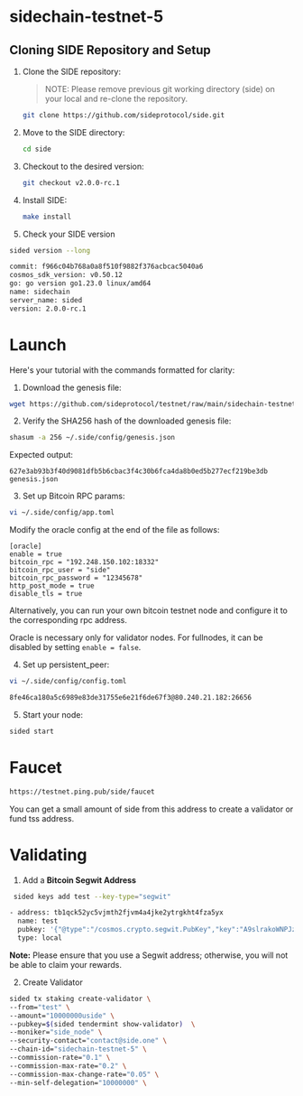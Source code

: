 # sidechain-testnet-5

## Cloning SIDE Repository and Setup
1. Clone the SIDE repository:
   > NOTE: Please remove previous git working directory (side) on your local and re-clone the repository. 

   ```sh
   git clone https://github.com/sideprotocol/side.git
   ```

2. Move to the SIDE directory:
   ```sh
   cd side
   ```

3. Checkout to the desired version:
   ```sh
   git checkout v2.0.0-rc.1
   ```

4. Install SIDE:
   ```sh
   make install
   ```

5. Check your SIDE version
```sh
sided version --long
```

```sh
commit: f966c04b768a0a8f510f9882f376acbcac5040a6
cosmos_sdk_version: v0.50.12
go: go version go1.23.0 linux/amd64
name: sidechain
server_name: sided
version: 2.0.0-rc.1
```

# Launch
Here's your tutorial with the commands formatted for clarity:

1. Download the genesis file:
```sh
wget https://github.com/sideprotocol/testnet/raw/main/sidechain-testnet-5/genesis.json -O ~/.side/config/genesis.json
```

2. Verify the SHA256 hash of the downloaded genesis file:
```sh
shasum -a 256 ~/.side/config/genesis.json
```
Expected output:
```
627e3ab93b3f40d9081dfb5b6cbac3f4c30b6fca4da8b0ed5b277ecf219be3db  genesis.json
```

3. Set up Bitcoin RPC params:
```sh
vi ~/.side/config/app.toml
```

Modify the oracle config at the end of the file as follows:
```
[oracle]
enable = true
bitcoin_rpc = "192.248.150.102:18332"
bitcoin_rpc_user = "side"
bitcoin_rpc_password = "12345678"
http_post_mode = true
disable_tls = true
```
Alternatively, you can run your own bitcoin testnet node and configure it to the corresponding rpc address.

Oracle is necessary only for validator nodes. For fullnodes, it can be disabled by setting `enable = false`.

4. Set up persistent_peer:
```sh
vi ~/.side/config/config.toml
```

```sh
8fe46ca180a5c6989e83de31755e6e21f6de67f3@80.240.21.182:26656
```

5. Start your node:
```sh
sided start
```

# Faucet
   ```sh
   https://testnet.ping.pub/side/faucet
   ```
   You can get a small amount of side from this address to create a validator or fund tss address.

# Validating

1. Add a **Bitcoin Segwit Address**
```sh
 sided keys add test --key-type="segwit"

- address: tb1qck52yc5vjmth2fjvm4a4jke2ytrgkht4fza5yx
  name: test
  pubkey: '{"@type":"/cosmos.crypto.segwit.PubKey","key":"A9slrakoWNPJz6RYLwbLggGKvRlQUXyAHFk4gNegy7jI"}'
  type: local
```
**Note:**
Please ensure that you use a Segwit address; otherwise, you will not be able to claim your rewards.

2. Create Validator
```sh
sided tx staking create-validator \
--from="test" \
--amount="10000000uside" \
--pubkey=$(sided tendermint show-validator)  \
--moniker="side_node" \
--security-contact="contact@side.one" \
--chain-id="sidechain-testnet-5" \
--commission-rate="0.1" \
--commission-max-rate="0.2" \
--commission-max-change-rate="0.05" \
--min-self-delegation="10000000" \
```
